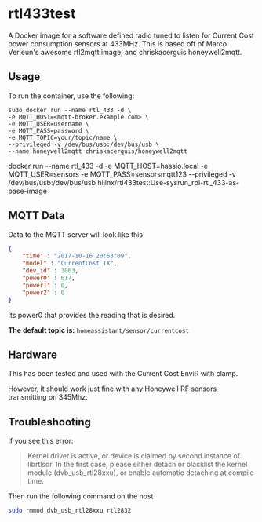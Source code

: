 # rtl433test
A Docker image for a software defined radio tuned to listen for Current Cost power consumption sensors at 433MHz.  This is based off of Marco Verleun's 
awesome rtl2mqtt image, and chriskacerguis honeywell2mqtt.

## Usage

To run the container, use the following:

```
sudo docker run --name rtl_433 -d \
-e MQTT_HOST=<mqtt-broker.example.com> \
-e MQTT_USER=username \
-e MQTT_PASS=password \
-e MQTT_TOPIC=your/topic/name \
--privileged -v /dev/bus/usb:/dev/bus/usb \
--name honeywell2mqtt chriskacerguis/honeywell2mqtt
```

docker run --name rtl_433 -d -e MQTT_HOST=hassio.local -e MQTT_USER=sensors -e MQTT_PASS=sensorsmqtt123 --privileged -v /dev/bus/usb:/dev/bus/usb hijinx/rtl433test:Use-sysrun_rpi-rtl_433-as-base-image

## MQTT Data

Data to the MQTT server will look like this

```json
{
    "time" : "2017-10-16 20:53:09", 
    "model" : "CurrentCost TX", 
    "dev_id" : 3063, 
    "power0" : 617,
    "power1" : 0, 
    "power2" : 0
}
```

Its power0 that provides the reading that is desired.

**The default topic is:** ```homeassistant/sensor/currentcost```

## Hardware

This has been tested and used with the Current Cost EnviR with clamp.

However, it should work just fine with any Honeywell RF sensors transmitting on 345Mhz.


## Troubleshooting

If you see this error:

> Kernel driver is active, or device is claimed by second instance of librtlsdr.
> In the first case, please either detach or blacklist the kernel module
> (dvb_usb_rtl28xxu), or enable automatic detaching at compile time.

Then run the following command on the host

```bash
sudo rmmod dvb_usb_rtl28xxu rtl2832
```
